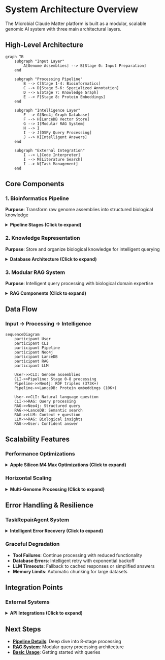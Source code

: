 # System Architecture Overview

The Microbial Claude Matter platform is built as a modular, scalable genomic AI system with three main architectural layers.

## High-Level Architecture

```mermaid
graph TB
    subgraph "Input Layer"
        A[Genome Assemblies] --> B[Stage 0: Input Preparation]
    end
    
    subgraph "Processing Pipeline"
        B --> C[Stage 1-4: Bioinformatics]
        C --> D[Stage 5-6: Specialized Annotation]
        D --> E[Stage 7: Knowledge Graph]
        E --> F[Stage 8: Protein Embeddings]
    end
    
    subgraph "Intelligence Layer"
        F --> G[Neo4j Graph Database]
        F --> H[LanceDB Vector Store]
        G --> I[Modular RAG System]
        H --> I
        I --> J[DSPy Query Processing]
        J --> K[Intelligent Answers]
    end
    
    subgraph "External Integration"
        I --> L[Code Interpreter]
        I --> M[Literature Search]
        I --> N[Task Management]
    end
```

## Core Components

### 1. Bioinformatics Pipeline
**Purpose**: Transform raw genome assemblies into structured biological knowledge

<details>
<summary><strong>Pipeline Stages (Click to expand)</strong></summary>

| Stage | Component | Input | Output | Purpose |
|-------|-----------|-------|---------|---------|
| 0 | Input Preparation | `.fna/.fasta` files | Validated assemblies | Quality check and organization |
| 1 | QUAST Analysis | Genome assemblies | Quality metrics | Assembly completeness assessment |
| 2 | Taxonomic Classification | Genome assemblies | ANI-based taxonomy | Organism identification |
| 3 | Gene Prediction | Genome assemblies | Protein sequences | ORF detection with Prodigal |
| 4 | Functional Annotation | Protein sequences | Domain annotations | PFAM/KOFAM HMM scanning |
| 5 | GECCO BGC Detection | Genome assemblies | BGC coordinates | Biosynthetic gene cluster identification |
| 6 | dbCAN CAZyme Annotation | Protein sequences | CAZyme families | Carbohydrate-active enzyme classification |
| 7 | Knowledge Graph Construction | All annotations | RDF triples | Semantic data integration |
| 8 | ESM2 Embeddings | Protein sequences | 320-dim vectors | Semantic protein representation |

**Key Technologies**:
- **Prodigal**: Gene prediction optimized for prokaryotes
- **PyHMMer**: High-performance HMM scanning via Astra
- **GECCO**: Python-native BGC detection (replaces AntiSMASH)
- **dbCAN**: Comprehensive CAZyme family classification
- **ESM2**: State-of-the-art protein language model

</details>

### 2. Knowledge Representation
**Purpose**: Store and organize biological knowledge for intelligent querying

<details>
<summary><strong>Database Architecture (Click to expand)</strong></summary>

#### Neo4j Graph Database
**Structure**: 48,000+ nodes, 95,000+ relationships

**Node Types**:
```cypher
// Core biological entities
(Genome)-[:CONTAINS]->(Gene)
(Gene)-[:ENCODES]->(Protein)
(Protein)-[:HASDOMAIN]->(Domain)
(Protein)-[:HASFUNCTION]->(KEGGOrtholog)

// Specialized annotations  
(Gene)-[:PART_OF_BGC]->(BGC)
(Protein)-[:HAS_CAZYME]->(CAZymeAnnotation)
(CAZymeAnnotation)-[:BELONGS_TO_FAMILY]->(CAZymeFamily)

// Pathway integration
(KEGGOrtholog)-[:PARTICIPATES_IN]->(KEGGPathway)
```

**Performance**:
- Bulk import: 48K nodes + 95K relationships in <10 seconds
- Query response: <100ms for complex traversals
- Concurrent access: Production-ready with connection pooling

#### LanceDB Vector Store
**Structure**: 10,102 protein embeddings with metadata

**Schema**:
```python
{
    "protein_id": "string",
    "genome_id": "string", 
    "embedding": "float32[320]",  # ESM2 embeddings
    "sequence_length": "int32",
    "gc_content": "float32",
    "annotation_score": "float32"
}
```

**Performance**:
- Search latency: <1ms for similarity queries
- Throughput: 1000+ queries/second
- Memory usage: ~40MB for 10K proteins

</details>

### 3. Modular RAG System
**Purpose**: Intelligent query processing with biological domain expertise

<details>
<summary><strong>RAG Components (Click to expand)</strong></summary>

#### Core Modules

**`src/llm/rag_system/core.py`**: Main GenomicRAG class
```python
class GenomicRAG:
    async def ask(self, question: str) -> Dict[str, Any]:
        # 1. Agentic planning assessment
        planning_result = self.planner(user_query=question)
        
        if planning_result.requires_planning:
            # Multi-step agentic execution
            return await self._execute_agentic_plan(question, planning_result)
        else:
            # Traditional single-step query
            return await self._execute_traditional_query(question)
```

**`src/llm/rag_system/dspy_signatures.py`**: DSPy prompt engineering
```python
class QueryClassifier(dspy.Signature):
    """Classify genomic queries into categories for appropriate retrieval strategy."""
    question = dspy.InputField(desc="User's question about genomic data")
    query_type = dspy.OutputField(desc="structural, semantic, hybrid, functional, or comparative")
    reasoning = dspy.OutputField(desc="Explanation of classification")
```

**`src/llm/rag_system/task_management.py`**: Agentic workflow execution
```python
class TaskGraph:
    """DAG-based task execution system for multi-step analysis."""
    def get_ready_tasks(self) -> List[Task]:
        """Get tasks ready to execute (all dependencies completed)."""
        
    def mark_task_status(self, task_id: str, status: TaskStatus, result: Any = None):
        """Update task status with automatic dependency resolution."""
```

**`src/llm/rag_system/external_tools.py`**: Tool integration
```python
AVAILABLE_TOOLS = {
    "literature_search": literature_search,     # PubMed integration
    "code_interpreter": code_interpreter_tool,  # Secure Python execution  
}
```

#### Query Processing Flow

1. **Planning Assessment**: DSPy determines if query requires multi-step execution
2. **Query Classification**: Categorize as structural/semantic/hybrid/functional/comparative
3. **Context Retrieval**: Execute optimized database queries (Neo4j + LanceDB)
4. **Answer Generation**: Synthesize biological insights with confidence scoring
5. **Tool Integration**: Optionally invoke external tools (code execution, literature search)

</details>

## Data Flow

### Input → Processing → Intelligence

```mermaid
sequenceDiagram
    participant User
    participant CLI
    participant Pipeline
    participant Neo4j
    participant LanceDB
    participant RAG
    participant LLM
    
    User->>CLI: Genome assemblies
    CLI->>Pipeline: Stage 0-8 processing
    Pipeline->>Neo4j: RDF triples (373K+)
    Pipeline->>LanceDB: Protein embeddings (10K+)
    
    User->>CLI: Natural language question
    CLI->>RAG: Query processing
    RAG->>Neo4j: Structured query
    RAG->>LanceDB: Semantic search
    RAG->>LLM: Context + question
    LLM->>RAG: Biological insights
    RAG->>User: Confident answer
```

## Scalability Features

### Performance Optimizations

<details>
<summary><strong>Apple Silicon M4 Max Optimizations (Click to expand)</strong></summary>

**ESM2 Embedding Generation**:
- **Rate**: 85 proteins/second with MPS acceleration
- **Memory**: Automatic cache management prevents overflow
- **Batching**: Optimal batch sizes for M4 Max GPU

**Neo4j Bulk Loading**:
- **Speed**: 48K nodes + 95K relationships in 20 seconds
- **Method**: CSV generation → neo4j-admin import
- **Scalability**: Production-ready for millions of nodes

**LanceDB Vector Search**:
- **Latency**: Sub-millisecond similarity queries
- **Throughput**: 1000+ concurrent searches
- **Memory**: Efficient indexing with metadata filtering

</details>

### Horizontal Scaling

<details>
<summary><strong>Multi-Genome Processing (Click to expand)</strong></summary>

**Current Capacity**:
- **Genomes**: 4 processed simultaneously  
- **Proteins**: 10,102 with full embeddings
- **Annotations**: 1,845 CAZymes + 813 KEGG orthologs
- **BGCs**: Enhanced GECCO integration with 17 properties

**Scaling Strategy**:
- **Pipeline**: Parallel stage execution with manifest tracking
- **Database**: Sharded Neo4j clusters for large datasets
- **Embeddings**: Distributed LanceDB with region-based partitioning
- **Queries**: Load-balanced RAG instances with shared state

</details>

## Error Handling & Resilience

### TaskRepairAgent System

<details>
<summary><strong>Intelligent Error Recovery (Click to expand)</strong></summary>

**Error Pattern Recognition**:
```python
class TaskRepairAgent:
    def repair_query_error(self, error: Exception, query: str) -> RepairResult:
        # Pattern 1: Relationship mapping errors
        if "NONEXISTENT_RELATIONSHIP" in str(error):
            return self.suggest_valid_relationships()
            
        # Pattern 2: Entity suggestions  
        if "Invalid node label" in str(error):
            return self.suggest_similar_entities()
            
        # Pattern 3: Syntax corrections
        if "Cypher syntax error" in str(error):
            return self.fix_cypher_syntax()
```

**User Experience**:
- **Before**: `Neo.ClientError.Statement.SyntaxError: Invalid input 'FakeNode'...`
- **After**: `The entity type 'FakeNode' doesn't exist. Available types: Gene, Protein, Domain, KEGGOrtholog.`

</details>

### Graceful Degradation

- **Tool Failures**: Continue processing with reduced functionality
- **Database Errors**: Intelligent retry with exponential backoff  
- **LLM Timeouts**: Fallback to cached responses or simplified answers
- **Memory Limits**: Automatic chunking for large datasets

## Integration Points

### External Systems

<details>
<summary><strong>API Integrations (Click to expand)</strong></summary>

**Literature Search**:
```python
def literature_search(query: str, email: str) -> str:
    """Search PubMed with biological context enhancement."""
    # Enhanced queries: "PFAM PF01594" → "PFAM PF01594 heme transport"
```

**Code Interpreter**:
```python
async def code_interpreter_tool(code: str, session_id: str) -> Dict[str, Any]:
    """Secure Python execution in Docker container."""
    # Capabilities: pandas, matplotlib, seaborn, scipy, sklearn
```

**Health Monitoring**:
```python
def health_check() -> Dict[str, bool]:
    return {
        'neo4j': self.neo4j_processor.health_check(),
        'lancedb': self.lancedb_processor.health_check(), 
        'dspy': DSPY_AVAILABLE,
        'code_interpreter': await check_code_interpreter_health()
    }
```

</details>

## Next Steps

- **[Pipeline Details](pipeline-stages.md)**: Deep dive into 8-stage processing
- **[RAG System](modular-rag.md)**: Modular query processing architecture
- **[Basic Usage](../tutorials/basic-queries.md)**: Getting started with queries